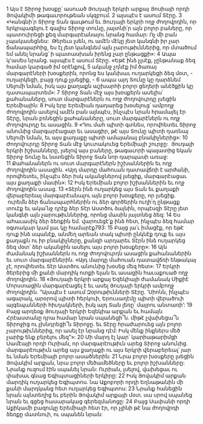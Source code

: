 1 Այս է Տիրոջ խօսքը՝ ասուած Յուդայի երկրի արքայ Յոսիայի որդի Յովակիմի թագաւորութեան սկզբում. 2 այսպէս է ասում Տէրը.
3 «Կանգնի՛ր Տիրոջ Տան գաւթում եւ Յուդայի երկրի ողջ ժողովրդին, որ երկրպագելու է գալիս Տիրոջ տունը, յայտնի՛ր այն բոլոր բաները, որ պատուիրեցի քեզ մարգարէանալու նրանց համար: Ոչ մի բան չպակասեցնես:  Թերեւս լսեն, ու ամէն մէկը յետ կանգնի իր չար ճանապարհից, ես էլ յետ կանգնեմ այն չարութիւններից, որ մտածում եմ անել նրանց՝ ի պատասխան իրենց չար ընթացքի»:
4 Ապա կ՚ասես նրանց. այսպէս է ասում Տէրը. «Եթէ ինձ չլսէք, չընթանաք ձեզ համար կարգած իմ օրէնքով, 5 ականջ չդնէք իմ ծառայ մարգարէների խօսքերին, որոնց ես կանխաւ ուղարկեցի ձեզ մօտ, - ուղարկեցի, բայց դուք չլսեցիք, - 6 ապա այդ Տունը կը դարձնեմ Սելոմի նման, իսկ այս քաղաքն աշխարհի բոլոր ցեղերի անէծքին կը դատապարտեմ»:
7 Տիրոջ Տան մէջ այս խօսքերն ասելիս՝ քահանաները, սուտ մարգարէներն ու ողջ ժողովուրդը լսեցին Երեմիային:
8 Իսկ երբ Երեմիան դադարեց խօսելուց՝ ամբողջ ժողովրդին ասելով ամէն բան այնպէս, ինչպէս նրան հրամայել էր Տէրը, նրան բռնեցին քահանաները, սուտ մարգարէներն ու ողջ ժողովուրդը եւ ասացին.
9 «Դու մահ պիտի գտնես, որովհետեւ Տիրոջ անունից մարգարէացար եւ ասացիր, թէ այս Տունը պիտի դառնայ Սելոմի նման, եւ այս քաղաքը պիտի ամայանայ բնակիչներից»:
10 Ժողովուրդը Տիրոջ Տան մէջ կուտակուեց Երեմիայի շուրջը:  Յուդայի երկրի իշխանները, լսելով այս բաները, թագաւորի պալատից եկան Տիրոջ Տունը եւ նստեցին Տիրոջ Տան նոր դարպասի առաջ: 11 Քահանաներն ու սուտ մարգարէներն իշխաններին եւ ողջ ժողովրդին ասացին.
«Այդ մարդը մահուան դատավճռի է արժանի, որովհետեւ, ինչպէս ձեր իսկ ականջներով լսեցիք, մարգարէացաւ այս քաղաքի մասին»:
12 Իսկ Երեմիան բոլոր իշխաններին եւ ողջ ժողովրդին ասաց.
13 «Տէրն ինձ ուղարկեց այս Տան եւ քաղաքի վերաբերեալ մարգարէանալու այն բոլոր խօսքերը, որ լսեցիք.  ուրեմն ձեր ճանապարհներին ու ձեր գործերին ուղի՛ղ ընթացք տուէք եւ ակա՛նջ դրէք ձեր Տէր Աստծու ձայնին, որպէսզի Տէրը յետ կանգնի այն չարութիւններից, որոնց մասին յայտնեց ձեզ: 14 Ես ահաւասիկ ձեր ձեռքին եմ. վարուեցէ՛ք ինձ հետ, ինչպէս ձեզ համար օգտակար կամ լաւ կը համարէք793: 15 Բայց լա՛ւ իմացէք, որ եթէ դուք ինձ սպանէք, անմեղ արեան տակ պիտի ընկնէք դուք եւ այս քաղաքն ու իր բնակիչները, քանզի արդարեւ Տէրն ինձ ուղարկեց ձեզ մօտ՝ ձեր ականջին ասելու այս բոլոր խօսքերը»:
16 Այն ժամանակ իշխաններն ու ողջ ժողովուրդն ասացին քահանաներին եւ սուտ մարգարէներին.
«Այդ մարդը մահուան դատավճռի ենթակայ չէ, որովհետեւ Տէր Աստծու անունից խօսեց մեզ հետ»:
17 Երկրի ծերերից մի քանի մարդիկ ոտքի ելան եւ ասացին հաւաքուած ողջ ժողովրդին.
18 «Յուդայի երկրի արքայ Եզեկիայի ժամանակ Միքիէ Մորստացին մարգարէացել է եւ ասել Յուդայի երկրի ամբողջ ժողովրդին.
“Այսպէս է ասում Զօրութիւնների Տէրը.
‘Սիոնն, ինչպէս ագարակ,
արօրով պիտի հերկուի,
Երուսաղէմը պիտի վերածուի այգեպանների հիւղակների,
իսկ այդ Տան լեռը՝ մայրու անտառի’:
19 Բայց արդեօք Յուդայի երկրի Եզեկիա արքան եւ համայն Հրէաստանը դրա համար նրան սպանեցի՞ն. միթէ չվախեցա՞ն Տիրոջից ու չխնդրեցի՞ն Տիրոջը. եւ Տէրը հրաժարուեց այն բոլոր չարութիւններից, որ ասել էր նրանց դէմ: Իսկ մենք ինքներս մեծ չարիք ենք բերելու մեզ”»:
20 Մի մարդ էլ կար՝ կարիաթարիմցի Սամէայի որդի Ուրիան, որ մարգարէութիւն արեց Տիրոջ անունից. մարգարէութիւն արեց այս քաղաքի ու այս երկրի վերաբերեալ՝ յար եւ նման Երեմիայի բոլոր ասածներին: 21 Նրա բոլոր խօսքերը լսեցին Յովակիմ արքան, նրա բոլոր մեծամեծները եւ բոլոր իշխանները: Նրանք ուզում էին սպանել նրան: Ուրիան, լսելով, վախեցաւ ու փախաւ գնաց Եգիպտացիների երկիրը: 22 Իսկ Յովակիմ արքան մարդիկ ուղարկեց Եգիպտոս. նա Աքոբորի որդի Եղնաթանին մի քանի մարդկանց հետ ուղարկեց Եգիպտոս: 23 Նրանք հանեցին նրան այնտեղից եւ բերին Յովակիմ արքայի մօտ. սա սրով սպանեց նրան եւ գցեց հասարակաց գերեզմանոցը:
24 Բայց Սափանի որդի Աքիկամի բազուկը Երեմիայի հետ էր, որ չլինի թէ նա ժողովրդի ձեռքը մատնուի, ու սպանեն նրան:
